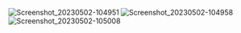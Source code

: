 ![Screenshot_20230502-104951](https://user-images.githubusercontent.com/121219334/235588545-85b746d5-59ac-46e3-9c08-3c9fed33ba7b.jpg)
![Screenshot_20230502-104958](https://user-images.githubusercontent.com/121219334/235588560-880835ee-de90-403d-916d-f7d66a1da398.jpg)
![Screenshot_20230502-105008](https://user-images.githubusercontent.com/121219334/235588573-346da456-7dab-495d-9fd7-bad9bbe30c1b.jpg)
